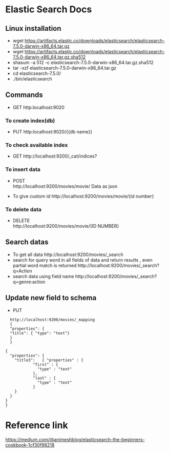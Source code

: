 # Elastic Search Docs

## Linux installation

- wget https://artifacts.elastic.co/downloads/elasticsearch/elasticsearch-7.5.0-darwin-x86_64.tar.gz
- wget https://artifacts.elastic.co/downloads/elasticsearch/elasticsearch-7.5.0-darwin-x86_64.tar.gz.sha512
- shasum -a 512 -c elasticsearch-7.5.0-darwin-x86_64.tar.gz.sha512
- tar -xzf elasticsearch-7.5.0-darwin-x86_64.tar.gz
- cd elasticsearch-7.5.0/
- ./bin/elasticsearch

## Commands

- GET
  http:localhost:9020

### To create index(db)

- PUT
  http:localhost:9020/{{db name}}

### To check available index

- GET
  http://localhost:9200/_cat/indices?

### To insert data

- POST  
   http://localhost:9200/movies/movie/
  Data as json

- To give custom id
  http://localhost:9200/movies/movie/{id number}

### To delete data

- DELETE  
  http://localhost:9200/movies/movie/{ID NUMBER}

## Search datas

- To get all data
  http://localhost:9200/movies/_search
- search for query word in all fields of data and return results , even partial word match is returned
  http://localhost:9200/movies/_search?q=Action
- search data using field name
  http://localhost:9200/movies/_search?q=genre:action

## Update new field to schema

- PUT

```
  http://localhost:9200/movies/_mapping
  {
  "properties": {
  "title": { "type": "text"}
  }
  }
```

```
{
  "properties": {
    "title3":   { "properties" : {
            "first" : {
              "type" : "text"
            },
            "last" : {
              "type" : "text"
            }
    }
  }
}
}

```

# Reference link

https://medium.com/@animeshblog/elasticsearch-the-beginners-cookbook-1cf30f98218
